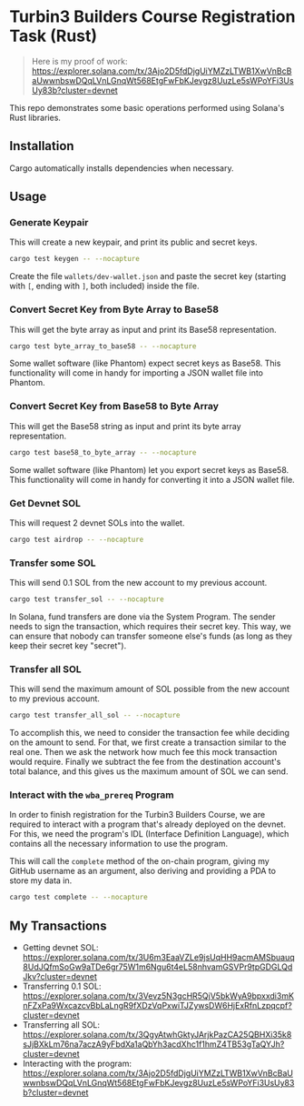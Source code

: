 # Turbin3 Builders Course Registration Task (Rust)

> Here is my proof of work: https://explorer.solana.com/tx/3Ajo2D5fdDjgUiYMZzLTWB1XwVnBcBaUwwnbswDQqLVnLGnqWt568EtgFwFbKJevgz8UuzLe5sWPoYFi3UsUy83b?cluster=devnet

This repo demonstrates some basic operations performed using Solana's Rust libraries.

## Installation

Cargo automatically installs dependencies when necessary.

## Usage

### Generate Keypair

This will create a new keypair, and print its public and secret keys.

```sh
cargo test keygen -- --nocapture
```

Create the file `wallets/dev-wallet.json` and paste the secret key (starting with `[`, ending with `]`, both included) inside the file.

### Convert Secret Key from Byte Array to Base58

This will get the byte array as input and print its Base58 representation.

```sh
cargo test byte_array_to_base58 -- --nocapture
```

Some wallet software (like Phantom) expect secret keys as Base58. This functionality will come in handy for importing a JSON wallet file into Phantom.

### Convert Secret Key from Base58 to Byte Array

This will get the Base58 string as input and print its byte array representation.

```sh
cargo test base58_to_byte_array -- --nocapture
```

Some wallet software (like Phantom) let you export secret keys as Base58. This functionality will come in handy for converting it into a JSON wallet file.

### Get Devnet SOL

This will request 2 devnet SOLs into the wallet.

```sh
cargo test airdrop -- --nocapture
```

### Transfer some SOL

This will send 0.1 SOL from the new account to my previous account.

```sh
cargo test transfer_sol -- --nocapture
```

In Solana, fund transfers are done via the System Program. The sender needs to sign the transaction, which requires their secret key. This way, we can ensure that nobody can transfer someone else's funds (as long as they keep their secret key "secret").

### Transfer all SOL

This will send the maximum amount of SOL possible from the new account to my previous account.

```sh
cargo test transfer_all_sol -- --nocapture
```

To accomplish this, we need to consider the transaction fee while deciding on the amount to send. For that, we first create a transaction similar to the real one. Then we ask the network how much fee this mock transaction would require. Finally we subtract the fee from the destination account's total balance, and this gives us the maximum amount of SOL we can send.

### Interact with the `wba_prereq` Program

In order to finish registration for the Turbin3 Builders Course, we are required to interact with a program that's already deployed on the devnet. For this, we need the program's IDL (Interface Definition Language), which contains all the necessary information to use the program.

This will call the `complete` method of the on-chain program, giving my GitHub username as an argument, also deriving and providing a PDA to store my data in.

```sh
cargo test complete -- --nocapture
```

## My Transactions

- Getting devnet SOL: https://explorer.solana.com/tx/3U6m3EaaVZLe9jsUqHH9acmAMSbuauq8UdJQfmSoGw9aTDe6gr75W1m6Ngu6t4eL58nhvamGSVPr9tpGDGLQdJkv?cluster=devnet
- Transferring 0.1 SOL: https://explorer.solana.com/tx/3Vevz5N3gcHR5QjV5bkWyA9bpxxdi3mKnFZxPa9WxcazcvBbLaLngR9fXDzVqPxwiTJZywsDW6HjExRfnLzpqcpf?cluster=devnet
- Transferring all SOL: https://explorer.solana.com/tx/3QgyAtwhGktyJArjkPazCA25QBHXi35k8sJjBXkLm76na7aczA9yFbdXa1aQbYh3acdXhc1f1hmZ4TB53gTaQYJh?cluster=devnet
- Interacting with the program: https://explorer.solana.com/tx/3Ajo2D5fdDjgUiYMZzLTWB1XwVnBcBaUwwnbswDQqLVnLGnqWt568EtgFwFbKJevgz8UuzLe5sWPoYFi3UsUy83b?cluster=devnet
